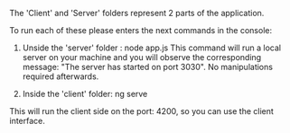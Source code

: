 The 'Client' and 'Server' folders represent 2 parts of the application.

To run each of these please enters the next commands in the console:

1) Unside the 'server' folder :
node app.js
This command will run a local server on your machine and you will observe the corresponding message: "The server has started on port 3030". No manipulations required afterwards.

2) Inside the 'client' folder:
ng serve

This will run the client side on the port: 4200, so you can use the client interface.

